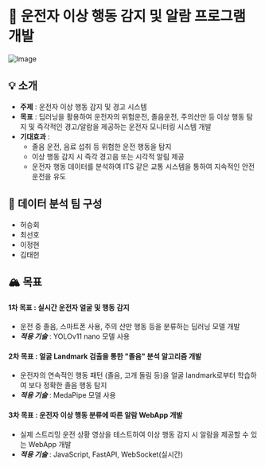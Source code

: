 # 🚗 운전자 이상 행동 감지 및 알람 프로그램 개발
![Image](https://github.com/user-attachments/assets/b413a67e-2fc1-424a-bc99-9894c1a47d5f)



## 💡 소개
- **주제** : 운전자 이상 행동 감지 및 경고 시스템
- **목표** : 딥러닝을 활용하여 운전자의 위험운전, 졸음운전, 주의산만 등 이상 행동 탐지 및 즉각적인 경고/알람을 제공하는 운전자 모니터링 시스템 개발
- **기대효과** :
    - 졸음 운전, 음료 섭취 등 위험한 운전 행동을 탐지
    - 이상 행동 감지 시 즉각 경고음 또는 시각적 알림 제공
    - 운전자 행동 데이터를 분석하여 ITS 같은 교통 시스템을 통하여 지속적인 안전 운전을 유도



## 👥 데이터 분석 팀 구성
- 허승회
- 최선호
- 이정현
- 김태헌

## 🏔️ 목표
#### 1차 목표 : 실시간 운전자 얼굴 및 행동 감지
- 운전 중 졸음, 스마트폰 사용, 주의 산만 행동 등을 분류하는 딥러닝 모델 개발
- ***적용 기술*** : YOLOv11 nano 모델 사용
#### 2차 목표 : 얼굴 Landmark 검출을 통한 "졸음" 분석 알고리즘 개발
- 운전자의 연속적인 행동 패턴 (졸음, 고개 돌림 등)을 얼굴 landmark로부터 학습하여 보다 정확한 졸음 행동 탐지
- ***적용 기술*** : MedaPipe 모델 사용
#### 3차 목표 : 운전자 이상 행동 분류에 따른 알람 WebApp 개발
- 실제 스트리밍 운전 상황 영상을 테스트하여 이상 행동 감지 시 알람을 제공할 수 있는 WebApp 개발
- ***적용 기술*** : JavaScript, FastAPI, WebSocket(실시간)
